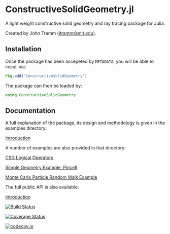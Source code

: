 # ConstructiveSolidGeometry.jl

A light weight constructive solid geometry and ray tracing package for Julia.

Created by John Tramm (jtramm@mit.edu).

## Installation

Once the package has been accepeted by `METADATA`, you will be able to install via:

```julia
Pkg.add("ConstructiveSolidGeometry")
```

The package can then be loaded by:

```julia
using ConstructiveSolidGeometry
```

## Documentation

A full explanation of the package, its design and methodology is given in the examples directory:

[Introduction](https://github.com/jtramm/ConstructiveSolidGeometry.jl/blob/master/examples/1-Introduction.ipynb)

A number of examples are also provided in that directory:

[CSG Logical Operators](https://github.com/jtramm/ConstructiveSolidGeometry.jl/blob/master/examples/2-CSG_Logical_Operators.ipynb)

[Simple Geometry Example: Pincell](https://github.com/jtramm/ConstructiveSolidGeometry.jl/blob/master/examples/3-Pincell.ipynb)

[Monte Carlo Particle Random Walk Example](https://github.com/jtramm/ConstructiveSolidGeometry.jl/blob/master/examples/4-Monte_Carlo_Particle_Simulation.ipynb)

The full public API is also available:

[Introduction](https://github.com/jtramm/ConstructiveSolidGeometry.jl/blob/master/docs/build/index.md)


[![Build Status](https://travis-ci.org/jtramm/ConstructiveSolidGeometry.jl.svg?branch=master)](https://travis-ci.org/jtramm/ConstructiveSolidGeometry.jl)

[![Coverage Status](https://coveralls.io/repos/jtramm/ConstructiveSolidGeometry.jl/badge.svg?branch=master&service=github)](https://coveralls.io/github/jtramm/ConstructiveSolidGeometry.jl?branch=master)

[![codecov.io](http://codecov.io/github/jtramm/ConstructiveSolidGeometry.jl/coverage.svg?branch=master)](http://codecov.io/github/jtramm/ConstructiveSolidGeometry.jl?branch=master)
